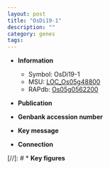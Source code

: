 ```yaml
---
layout: post
title: "OsDi19-1"
description: ""
category: genes
tags: 
---
```


* **Information**  
    + Symbol: OsDi19-1  
    + MSU: [LOC_Os05g48800](http://rice.uga.edu/cgi-bin/ORF_infopage.cgi?orf=LOC_Os05g48800)  
    + RAPdb: [Os05g0562200](http://rapdb.dna.affrc.go.jp/viewer/gbrowse_details/irgsp1?name=Os05g0562200)  

* **Publication**  

* **Genbank accession number**  

* **Key message**  

* **Connection**  

[//]: # * **Key figures**  


